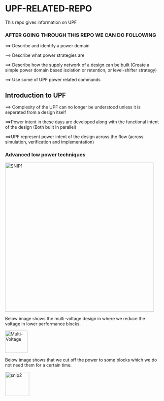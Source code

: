 
# UPF-RELATED-REPO
This repo gives information on UPF

### AFTER GOING THROUGH THIS REPO WE CAN DO FOLLOWING 
  ==> Describe and identify a power domain 

  
  ==> Describe what power strategies are

  
  ==> Describe how the supply network of a design can be built
      (Create a simple power domain based isolation or retention, or level-shifter strategy)

      
  ==> Use some of UPF power related commands 

## Introduction to UPF
  ==> Complexity of the UPF can no longer be understood unless it is seperated from a design itself

  ==>Power intent in these days are developed along with the functional intent of the design (Both built in parallel)

  ==>UPF represent power intent of the design across the flow (across simulation, verification and implementation)

### Advanced low power techniques


<img width="483" alt="SNIP1" src="https://github.com/SATYASAIKRISHNA9/UPF-RELATED-REPO/assets/79971687/ea652410-5d7c-4b8f-ac68-7ffb55637852">


Below image shows the multi-voltage design in where we reduce the voltage in lower performance blocks.


<img width="72" alt="Multi-Voltage" src="https://github.com/SATYASAIKRISHNA9/UPF-RELATED-REPO/assets/79971687/0ed63e5a-8693-46a3-b4f2-ed57cf6f275a">


Below image shows that we cut off the power to some blocks which we do not need them for a certain time.


<img width="78" alt="snip2" src="https://github.com/SATYASAIKRISHNA9/UPF-RELATED-REPO/assets/79971687/68a1d120-1910-4714-94e5-18c618ffc152">




